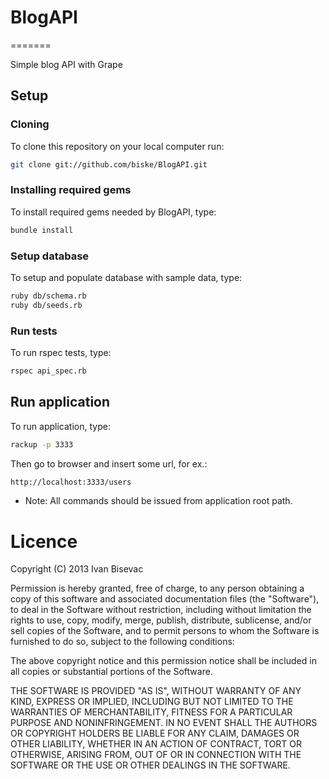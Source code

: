 # BlogAPI
=======

Simple blog API with Grape

## Setup

### Cloning
To clone this repository on your local computer run:
```bash
git clone git://github.com/biske/BlogAPI.git
```

### Installing required gems
To install required gems needed by BlogAPI, type:
```bash
bundle install
```

### Setup database
To setup and populate database with sample data, type:
```bash
ruby db/schema.rb
ruby db/seeds.rb
```

### Run tests
To run rspec tests, type:
```bash
rspec api_spec.rb
```

## Run application
To run application, type:
```bash
rackup -p 3333
```
Then go to browser and insert some url, for ex.:
```bash
http://localhost:3333/users
```


* Note: All commands should be issued from application root path.

# Licence

Copyright (C) 2013 Ivan Bisevac

Permission is hereby granted, free of charge, to any person obtaining
a copy of this software and associated documentation files (the
"Software"), to deal in the Software without restriction, including
without limitation the rights to use, copy, modify, merge, publish,
distribute, sublicense, and/or sell copies of the Software, and to
permit persons to whom the Software is furnished to do so, subject to
the following conditions:

The above copyright notice and this permission notice shall be
included in all copies or substantial portions of the Software.

THE SOFTWARE IS PROVIDED "AS IS", WITHOUT WARRANTY OF ANY KIND,
EXPRESS OR IMPLIED, INCLUDING BUT NOT LIMITED TO THE WARRANTIES OF
MERCHANTABILITY, FITNESS FOR A PARTICULAR PURPOSE AND
NONINFRINGEMENT. IN NO EVENT SHALL THE AUTHORS OR COPYRIGHT HOLDERS BE
LIABLE FOR ANY CLAIM, DAMAGES OR OTHER LIABILITY, WHETHER IN AN ACTION
OF CONTRACT, TORT OR OTHERWISE, ARISING FROM, OUT OF OR IN CONNECTION
WITH THE SOFTWARE OR THE USE OR OTHER DEALINGS IN THE SOFTWARE.